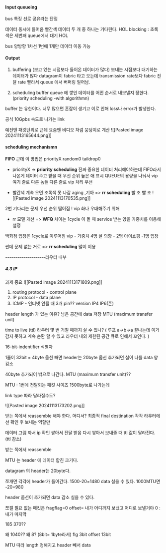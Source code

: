 #### Input queueing
bus 특징 선로 공유라는 단점

데이터 동시에 들어옴 
빨간색 데이터 두 개 중 하나는 기다린다. 
HOL blocking : 초록색은 세번째 queue에서 대기 HOL

bus 양방향 1차선 1번에 1개만 데이터 이동 가능


#### Output 

1. buffering
(보고 있는 시점보다 들어온 데이터가 많다)
보내는 시점보다 대기하는 데이터가 많다
datagram이 fabric 타고 오는데 transmission rate보다 fabric 전달 rate 빨라서 queue 에서 버퍼링 일어남.

2. scheduling
buffer queue 에 쌓인 데이터를 어떤 순서로 내보낼지 정한다. (priority scheduling -with algorithmn)

buffer 는 유한이다. 너무 많으면 혼잡이 생기고 이로 인해 loss나 error가 발생한다.

공식 
10Gpbs 속도로 나가는 link  

예전엔 패킷단위로 근데 요즘엔 비디오 처럼 뭉텅이로 계산
![[Pasted image 20241113165644.png]]

#### scheduling mechanismn
**FIFO**
근데 이 방법은 priorityX random0 taildrop0

- priorityX  => **priority scheduling** 
진짜 중요한 데이터 처리해야하는데 FIFO라서 나온게 
데이터 주고 받을 때 우선 순위 높은 애 표시
QUEUE의 용량을 나눠서 vip 여기 줄로 다른 놈들 다른 줄로
vip 처리 우선

- 빨간색 계속 오면 초록색 못 나감 aging ,기아 => **rr scheduling** 
빨 초 빨 초
![[Pasted image 20241113170535.png]]

2번 기다리는 문제 우선 순위 떨어짐 ! vip 화나 우대해주기 위해

- rr 모델 개선 => **WFQ**
차이는 1cycle 이 돌 때 service 받는 양을 가중치를 이용해 설정

백화점 입장은 1cycle로 이루어짐
vip - 가중치 4명
살 의향 - 2명
아이쇼핑 -1명 입장

싼데 문제 없는 거로 => **rr scheduling** 많이 이용


--------------------라우터 내부

##### 4.3 IP
과제 중요
![[Pasted image 20241113171809.png]]
1. routing protocol - control plane
2. IP protocol - data plane
3. ICMP - 인터넷 안될 때 3개 pin?? 
version IP4 IP6(폰)

header length 가 있는 이유? 남은 공간에 data 저장 MTU (maximum transfer unit)

time to live (ttl) 라우터 몇 번 거칠 때까지 살 수 있나? ( 루프 a->b->a 끝나는데 이거 감지 못하고 계속 순환 할 수 있고 라우터 내의 제한된 공간 큐로 인해서 꼬인다. )

16-bit-indentifier 식별자

1줄이 32bit = 4byte 
옵션 빼면 header는 20byte 옵션 추가되면 실어 나를 data 양 감소

40byte 추가되어 밖으로 나간다. MTU (maximum transfer unit)??

MTU : 1번에 전달되는 패킷 사이즈 1500byte로 나가는데 

link type 따라 달라질수도?

![[Pasted image 20241113173202.png]]

받는 쪽에서 reassemble 해야 한다. 어디서? 최종적 final destination
각각 라우터에선 확인 후 보내는 역할만 

데이터 그램 까서 ip 확인 쌓아서 전달 
받음
다시 쌓아서 보내줄 때 ttl 값이 달라진다. (ttl 감소)

받는 쪽에서 reassemble 

MTU 는 header 에 데이터 합친 크기다. 

datagram 의 header는 20byte다.

쪼개면 각각에 header가 들어간다. 1500-20=1480 data 실을 수 있다.
1000MTU면 -20=980

header 옵션이 추가되면 data 감소 실을 수 있다.

쪼갤 필요 없는 패킷은 fragflag=0
offset= 내가 어디까지 보냈고 어디로 보낼거야
0 : 내가 마지막

185
370??

왜 1040??
왜 8? (8bit= 1byte라서)
flg 3bit offset 13bit

MTU 따라 length 정해지고 header 빼서 data

